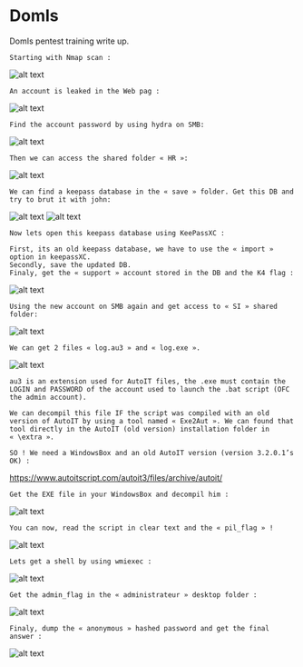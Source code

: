 # DomIs
DomIs pentest training write up.


```
Starting with Nmap scan :
```
![alt text](https://user-images.githubusercontent.com/61753065/136694309-a759ea5a-429b-4f2a-8fbb-e466494966f4.png)

```
An account is leaked in the Web pag : 
```
![alt text](https://user-images.githubusercontent.com/61753065/136694322-d5e5b980-d1f9-4371-8075-6f620ee16a82.png)

```
Find the account password by using hydra on SMB:
```
![alt text](https://user-images.githubusercontent.com/61753065/136694370-5e204c9b-ac3c-4d78-a930-db70893608b0.png)

```
Then we can access the shared folder « HR »:
```
![alt text](https://user-images.githubusercontent.com/61753065/136694377-3edfc3c6-227e-4c38-8f46-6109a3df2706.png)

```
We can find a keepass database in the « save » folder. Get this DB and try to brut it with john:
```
![alt text](https://user-images.githubusercontent.com/61753065/136694391-647b17c4-92ff-4671-bf10-ab5795484a8c.png)
![alt text](https://user-images.githubusercontent.com/61753065/136694399-c04bb655-3ef8-4bf2-8b77-fcd1d44f0696.png)

```
Now lets open this keepass database using KeePassXC :

First, its an old keepass database, we have to use the « import » option in keepassXC.
Secondly, save the updated DB.
Finaly, get the « support » account stored in the DB and the K4 flag :
```
![alt text](https://user-images.githubusercontent.com/61753065/136694410-9f785f77-1b95-4d1f-add7-41ed94ac6a7e.png)

```
Using the new account on SMB again and get access to « SI » shared folder:
```
![alt text](https://user-images.githubusercontent.com/61753065/136694441-333045b1-2d10-473f-9dc8-296a21139bef.png)

```
We can get 2 files « log.au3 » and « log.exe ».
```
![alt text](https://user-images.githubusercontent.com/61753065/136694451-579352f0-b7ec-4114-a31e-999bb3c6f6fe.png)

```
au3 is an extension used for AutoIT files, the .exe must contain the LOGIN and PASSWORD of the account used to launch the .bat script (OFC the admin account).

We can decompil this file IF the script was compiled with an old version of AutoIT by using a tool named « Exe2Aut ». We can found that tool directly in the AutoIT (old version) installation folder in « \extra ». 

SO ! We need a WindowsBox and an old AutoIT version (version 3.2.0.1’s OK) :
```
https://www.autoitscript.com/autoit3/files/archive/autoit/

```
Get the EXE file in your WindowsBox and decompil him :
```
![alt text](https://user-images.githubusercontent.com/61753065/136694465-d9839ab6-3017-4039-808d-b8bc4567a199.png)

```
You can now, read the script in clear text and the « pil_flag » !
```
![alt text](https://user-images.githubusercontent.com/61753065/136694506-d5a322bd-3b38-42a5-ad2d-9b04ecc42065.png)

```
Lets get a shell by using wmiexec :
```
![alt text](https://user-images.githubusercontent.com/61753065/136694523-d559af81-e85d-4f13-a2b2-55bcb7792d2a.png)

```
Get the admin_flag in the « administrateur » desktop folder :
```
![alt text](https://user-images.githubusercontent.com/61753065/136694558-82d73462-64de-4820-9011-4af426e9aea6.png)

```
Finaly, dump the « anonymous » hashed password and get the final answer :
```
![alt text](https://user-images.githubusercontent.com/61753065/136694583-6827410e-cfb9-4709-ab06-2fce512edd1f.png)
